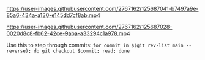 

https://user-images.githubusercontent.com/2767162/125687041-b7497a9e-85a6-434a-a130-e145dd7cf8ab.mp4




https://user-images.githubusercontent.com/2767162/125687028-0020d8c8-fb62-42ce-9aba-a33294c1a978.mp4



Use this to step through commits:
`for commit in $(git rev-list main --reverse); do git checkout $commit; read; done`